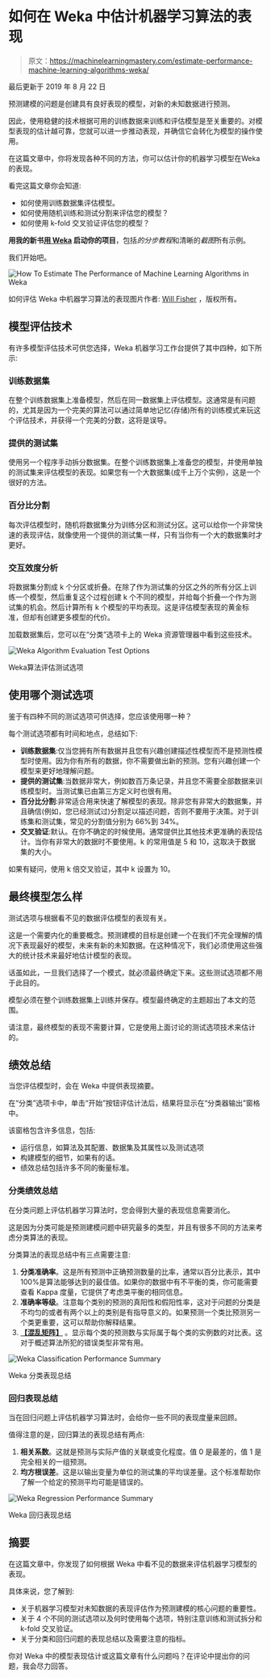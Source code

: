 # 如何在 Weka 中估计机器学习算法的表现

> 原文：<https://machinelearningmastery.com/estimate-performance-machine-learning-algorithms-weka/>

最后更新于 2019 年 8 月 22 日

预测建模的问题是创建具有良好表现的模型，对新的未知数据进行预测。

因此，使用稳健的技术根据可用的训练数据来训练和评估模型是至关重要的。对模型表现的估计越可靠，您就可以进一步推动表现，并确信它会转化为模型的操作使用。

在这篇文章中，你将发现各种不同的方法，你可以估计你的机器学习模型在Weka的表现。

看完这篇文章你会知道:

*   如何使用训练数据集评估模型。
*   如何使用随机训练和测试分割来评估您的模型？
*   如何使用 k-fold 交叉验证评估您的模型？

**用我的新书[用 Weka](https://machinelearningmastery.com/machine-learning-mastery-weka/) 启动你的项目**，包括*的分步教程*和清晰的*截图*所有示例。

我们开始吧。

![How To Estimate The Performance of Machine Learning Algorithms in Weka](img/061c1dddd6eea93ad8c2242e5c047ccc.png)

如何评估 Weka
中机器学习算法的表现图片作者: [Will Fisher](https://www.flickr.com/photos/fireatwillrva/15120126914/) ，版权所有。

## 模型评估技术

有许多模型评估技术可供您选择，Weka 机器学习工作台提供了其中四种，如下所示:

### 训练数据集

在整个训练数据集上准备模型，然后在同一数据集上评估模型。这通常是有问题的，尤其是因为一个完美的算法可以通过简单地记忆(存储)所有的训练模式来玩这个评估技术，并获得一个完美的分数，这将是误导。

### 提供的测试集

使用另一个程序手动拆分数据集。在整个训练数据集上准备您的模型，并使用单独的测试集来评估模型的表现。如果您有一个大数据集(成千上万个实例)，这是一个很好的方法。

### 百分比分割

每次评估模型时，随机将数据集分为训练分区和测试分区。这可以给你一个非常快速的表现评估，就像使用一个提供的测试集一样，只有当你有一个大的数据集时才更好。

### 交互效度分析

将数据集分割成 k 个分区或折叠。在除了作为测试集的分区之外的所有分区上训练一个模型，然后重复这个过程创建 k 个不同的模型，并给每个折叠一个作为测试集的机会。然后计算所有 k 个模型的平均表现。这是评估模型表现的黄金标准，但却有创建更多模型的代价。

加载数据集后，您可以在“分类”选项卡上的 Weka 资源管理器中看到这些技术。

![Weka Algorithm Evaluation Test Options](img/2ea03118f6e53f6276a1a8ad196f7ded.png)

Weka算法评估测试选项

## 使用哪个测试选项

鉴于有四种不同的测试选项可供选择，您应该使用哪一种？

每个测试选项都有时间和地点，总结如下:

*   **训练数据集**:仅当您拥有所有数据并且您有兴趣创建描述性模型而不是预测性模型时使用。因为你有所有的数据，你不需要做出新的预测。您有兴趣创建一个模型来更好地理解问题。
*   **提供的测试集**:当数据非常大，例如数百万条记录，并且您不需要全部数据来训练模型时。当测试集已由第三方定义时也很有用。
*   **百分比分割**:非常适合用来快速了解模型的表现。除非您有非常大的数据集，并且确信(例如，您已经测试过)分割足以描述问题，否则不要用于决策。对于训练集和测试集，常见的分割值分别为 66%到 34%。
*   **交叉验证**:默认。在你不确定的时候使用。通常提供比其他技术更准确的表现估计。当你有非常大的数据时不要使用。k 的常用值是 5 和 10，这取决于数据集的大小。

如果有疑问，使用 k 倍交叉验证，其中 k 设置为 10。

## 最终模型怎么样

测试选项与根据看不见的数据评估模型的表现有关。

这是一个需要内化的重要概念。预测建模的目标是创建一个在我们不完全理解的情况下表现最好的模型，未来有新的未知数据。在这种情况下，我们必须使用这些强大的统计技术来最好地估计模型的表现。

话虽如此，一旦我们选择了一个模式，就必须最终确定下来。这些测试选项都不用于此目的。

模型必须在整个训练数据集上训练并保存。模型最终确定的主题超出了本文的范围。

请注意，最终模型的表现不需要计算，它是使用上面讨论的测试选项技术来估计的。

## 绩效总结

当您评估模型时，会在 Weka 中提供表现摘要。

在“分类”选项卡中，单击“开始”按钮评估计法后，结果将显示在“分类器输出”窗格中。

该窗格包含许多信息，包括:

*   运行信息，如算法及其配置、数据集及其属性以及测试选项
*   构建模型的细节，如果有的话。
*   绩效总结包括许多不同的衡量标准。

### 分类绩效总结

在分类问题上评估机器学习算法时，您会得到大量的表现信息需要消化。

这是因为分类可能是预测建模问题中研究最多的类型，并且有很多不同的方法来考虑分类算法的表现。

分类算法的表现总结中有三点需要注意:

1.  **分类准确率**。这是所有预测中正确预测数量的比率，通常以百分比表示，其中 100%是算法能够达到的最佳值。如果你的数据中有不平衡的类，你可能需要查看 Kappa 度量，它提供了考虑类平衡的相同信息。
2.  **准确率等级**。注意每个类别的预测的真阳性和假阳性率，这对于问题的分类是不均匀的或者有两个以上的类别是有指导意义的。如果预测一个类比预测另一个类更重要，这可以帮助你解释结果。
3.  [**【混乱矩阵】**](https://machinelearningmastery.com/confusion-matrix-machine-learning/) 。显示每个类的预测数与实际属于每个类的实例数的对比表。这对于概述算法所犯的错误类型非常有用。

![Weka Classification Performance Summary](img/7f0d4f03ab0560b43b0d258fc1c10f27.png)

Weka 分类表现总结

### 回归表现总结

当在回归问题上评估机器学习算法时，会给你一些不同的表现度量来回顾。

值得注意的是，回归算法的表现总结有两点:

1.  **相关系数**。这就是预测与实际产值的关联或变化程度。值 0 是最差的，值 1 是完全相关的一组预测。
2.  **均方根误差**。这是以输出变量为单位的测试集的平均误差量。这个标准帮助你了解一个给定的预测平均可能是错误的。

![Weka Regression Performance Summary](img/5cbb23b9a7546af8e8b525bcb04c314f.png)

Weka 回归表现总结

## 摘要

在这篇文章中，你发现了如何根据 Weka 中看不见的数据来评估机器学习模型的表现。

具体来说，您了解到:

*   关于机器学习模型对未知数据的表现评估作为预测建模的核心问题的重要性。
*   关于 4 个不同的测试选项以及何时使用每个选项，特别注意训练和测试拆分和 k-fold 交叉验证。
*   关于分类和回归问题的表现总结以及需要注意的指标。

你对 Weka 中的模型表现估计或这篇文章有什么问题吗？在评论中提出你的问题，我会尽力回答。